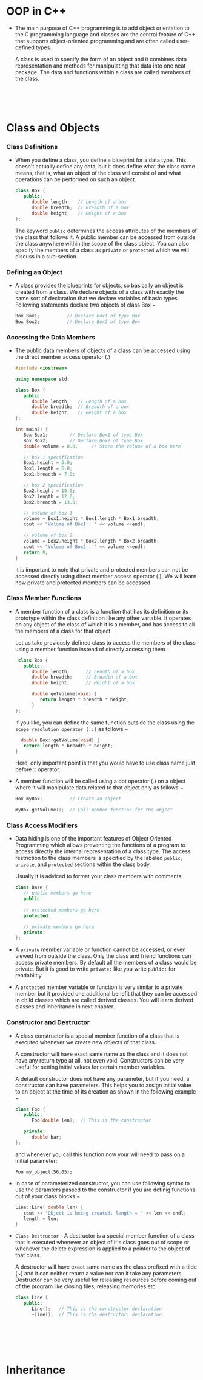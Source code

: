 # OOP in C++

- The main purpose of C++ programming is to add object orientation to the C programming language and classes are the central feature of C++ that supports object-oriented programming and are often called user-defined types.
 
  A class is used to specify the form of an object and it combines data representation and methods for manipulating that data into one neat package. The data and functions within a class are called members of the class.

<br>
<br>
<br>

# Class and Objects

### Class Definitions

- When you define a class, you define a blueprint for a data type. This doesn't actually define any data, but it does define what the class name means, that is, what an object of the class will consist of and what operations can be performed on such an object.
  ```cpp
  class Box {
     public:
        double length;   // Length of a box
        double breadth;  // Breadth of a box
        double height;   // Height of a box
  };
  ```
  The keyword `public` determines the access attributes of the members of the class that follows it. A public member can be accessed from outside the class anywhere within the scope of the class object. You can also specify the members of a class as `private` or `protected` which we will discuss in a sub-section.
  
### Defining an Object

- A class provides the blueprints for objects, so basically an object is created from a class. We declare objects of a class with exactly the same sort of declaration that we declare variables of basic types. Following statements declare two objects of class Box −
  ```cpp
  Box Box1;          // Declare Box1 of type Box
  Box Box2;          // Declare Box2 of type Box
  ```
  
### Accessing the Data Members

- The public data members of objects of a class can be accessed using the direct member access operator (.)
  ```cpp
  #include <iostream>

  using namespace std;

  class Box {
     public:
        double length;   // Length of a box
        double breadth;  // Breadth of a box
        double height;   // Height of a box
  };
  
  int main() {
     Box Box1;        // Declare Box1 of type Box
     Box Box2;        // Declare Box2 of type Box
     double volume = 0.0;     // Store the volume of a box here

     // box 1 specification
     Box1.height = 5.0; 
     Box1.length = 6.0; 
     Box1.breadth = 7.0;

     // box 2 specification
     Box2.height = 10.0;
     Box2.length = 12.0;
     Box2.breadth = 13.0;

     // volume of box 1
     volume = Box1.height * Box1.length * Box1.breadth;
     cout << "Volume of Box1 : " << volume <<endl;

     // volume of box 2
     volume = Box2.height * Box2.length * Box2.breadth;
     cout << "Volume of Box2 : " << volume <<endl;
     return 0;
  }
  ```
  It is important to note that private and protected members can not be accessed directly using direct member access operator (.), We will learn how private and protected members can be accessed.
  
### Class Member Functions

- A member function of a class is a function that has its definition or its prototype within the class definition like any other variable. It operates on any object of the class of which it is a member, and has access to all the members of a class for that object.

  Let us take previously defined class to access the members of the class using a member function instead of directly accessing them −
  ```cpp
   class Box {
     public:
        double length;      // Length of a box
        double breadth;     // Breadth of a box
        double height;      // Height of a box

        double getVolume(void) {
           return length * breadth * height;
        }
  };
  ```
  If you like, you can define the same function outside the class using the `scope resolution operator (::)` as follows −
  ```cpp
    double Box::getVolume(void) {
     return length * breadth * height;
  }
  ```
  Here, only important point is that you would have to use class name just before :: operator.
  
- A member function will be called using a dot operator (.) on a object where it will manipulate data related to that object only as follows −
  ```cpp
  Box myBox;          // Create an object

  myBox.getVolume();  // Call member function for the object
  ```

### Class Access Modifiers

- Data hiding is one of the important features of Object Oriented Programming which allows preventing the functions of a program to access directly the internal representation of a class type. The access restriction to the class members is specified by the labeled `public`, `private`, and `protected` sections within the class body.
  
  Usually it is adviced to format your class members with comments:
  ```cpp
  class Base {   
     // public members go here
     public:
     
     // protected members go here
     protected:

     // private members go here
     private:
  };
  ```
  
- A `private` member variable or function cannot be accessed, or even viewed from outside the class. Only the class and friend functions can access private members. By default all the members of a class would be private. But it is good to write `private:` like you write `public:` for readabiltiy

- A `protected` member variable or function is very similar to a private member but it provided one additional benefit that they can be accessed in child classes which are called derived classes. You will learn derived classes and inheritance in next chapter.
  
  
### Constructor and Destructor

- A class constructor is a special member function of a class that is executed whenever we create new objects of that class.

  A constructor will have exact same name as the class and it does not have any return type at all, not even void. Constructors can be very useful for setting initial values for certain member variables.
  
  A default constructor does not have any parameter, but if you need, a constructor can have parameters. This helps you to assign initial value to an object at the time of its creation as shown in the following example −
  ```cpp
  class Foo {
     public:
        Foo(double len);  // This is the constructor

     private:
        double bar;
  };
  ```
  and whenever you call this function now your will need to pass on a initial parameter:
  ```
  Foo my_object(56.05);
  ```
  
- In case of parameterized constructor, you can use following syntax to use the paramters passed to the constructor if you are definig functions out of your class blocks −
  ```cpp
  Line::Line( double len) {
     cout << "Object is being created, length = " << len << endl;
     length = len;
  }
  ```
  
- `Class Destructor` - A destructor is a special member function of a class that is executed whenever an object of it's class goes out of scope or whenever the delete expression is applied to a pointer to the object of that class.
  
  A destructor will have exact same name as the class prefixed with a tilde (~) and it can neither return a value nor can it take any parameters. Destructor can be very useful for releasing resources before coming out of the program like closing files, releasing memories etc.
  ```cpp
  class Line {
     public:
        Line();   // This is the constructor declaration
        ~Line();  // This is the destructor: declaration
    ```

<br>
<br>
<br>
<br>

# Inheritance 
